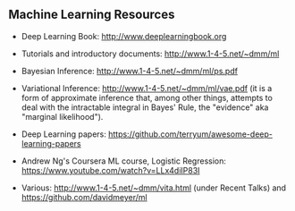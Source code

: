 Machine Learning Resources
--------------------------

- Deep Learning Book: http://www.deeplearningbook.org

- Tutorials and introductory documents: http://www.1-4-5.net/~dmm/ml

- Bayesian Inference: http://www.1-4-5.net/~dmm/ml/ps.pdf

- Variational Inference: http://www.1-4-5.net/~dmm/ml/vae.pdf (it is a form of approximate inference that, among other things, attempts to deal with the intractable integral in Bayes' Rule, the "evidence" aka "marginal likelihood").

- Deep Learning papers: https://github.com/terryum/awesome-deep-learning-papers

- Andrew Ng's Coursera ML course, Logistic Regression: https://www.youtube.com/watch?v=LLx4diIP83I

- Various: http://www.1-4-5.net/~dmm/vita.html (under Recent Talks) and https://github.com/davidmeyer/ml

